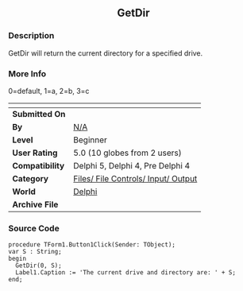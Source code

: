 ﻿<div align="center">

## GetDir


</div>

### Description

GetDir will return the current directory for a specified drive.
 
### More Info
 
0=default, 1=a, 2=b, 3=c


<span>             |<span>
---                |---
**Submitted On**   |
**By**             |[N/A](https://github.com/Planet-Source-Code/PSCIndex/blob/master/ByAuthor/empty.md)
**Level**          |Beginner
**User Rating**    |5.0 (10 globes from 2 users)
**Compatibility**  |Delphi 5, Delphi 4, Pre Delphi 4
**Category**       |[Files/ File Controls/ Input/ Output](https://github.com/Planet-Source-Code/PSCIndex/blob/master/ByCategory/files-file-controls-input-output__7-3.md)
**World**          |[Delphi](https://github.com/Planet-Source-Code/PSCIndex/blob/master/ByWorld/delphi.md)
**Archive File**   |[](https://github.com/Planet-Source-Code/getdir__7-21/archive/master.zip)





### Source Code

```
procedure TForm1.Button1Click(Sender: TObject);
var S : String;
begin
  GetDir(0, S);
  Label1.Caption := 'The current drive and directory are: ' + S;
end;
```

